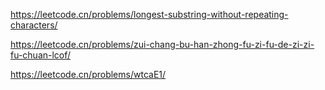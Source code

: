 https://leetcode.cn/problems/longest-substring-without-repeating-characters/

https://leetcode.cn/problems/zui-chang-bu-han-zhong-fu-zi-fu-de-zi-zi-fu-chuan-lcof/

https://leetcode.cn/problems/wtcaE1/
